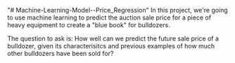 "# Machine-Learning-Model--Price_Regression" 
In this project, we're going to use machine learning to predict the auction sale price for a piece of heavy equipment to create a "blue book" for bulldozers.

The question to ask is:
How well can we predict the future sale price of a bulldozer, given its characterisitcs and previous examples of how much other bulldozers have been sold for?
